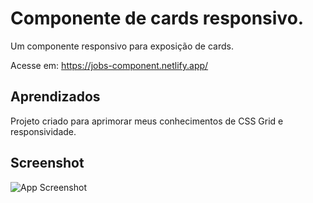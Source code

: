 # Componente de cards responsivo.

Um componente responsivo para exposição de cards.

Acesse em: https://jobs-component.netlify.app/

## Aprendizados

Projeto criado para aprimorar meus conhecimentos de CSS Grid e responsividade.


## Screenshot

![App Screenshot](https://i.imgur.com/lfE0utf.png)

